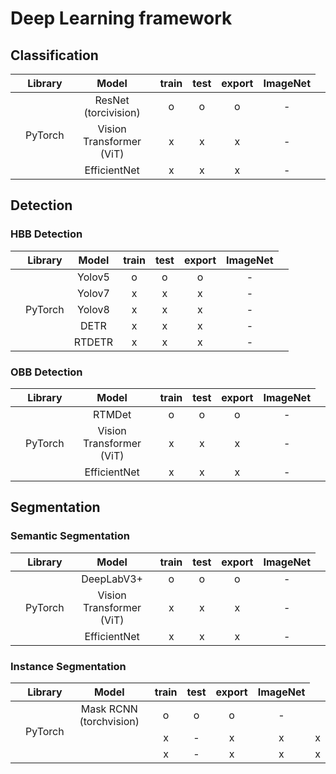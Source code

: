 # Deep Learning framework

## Classification

| | Library                      |            Model          |     train   |    test     |    export   | ImageNet |
|-|:----------------------------:|:-------------------------:|:-----------:|:-----------:|:-----------:|:--------:|
| <td rowspan="3">PyTorch</td>   | ResNet (torcivision)      | o           | o           | o           | -        |
|                                | Vision Transformer (ViT)  | x           | x           | x           | -        |
|                                | EfficientNet              | x           | x           | x           | -        |


## Detection

### HBB Detection

| | Library                      |            Model          |     train   |    test     |    export   | ImageNet |
|-|:----------------------------:|:-------------------------:|:-----------:|:-----------:|:-----------:|:--------:|
| <td rowspan="5">PyTorch</td>   | Yolov5                    | o           | o           | o           | -        |
|                                | Yolov7                    | x           | x           | x           | -        |
|                                | Yolov8                    | x           | x           | x           | -        |
|                                | DETR                      | x           | x           | x           | -        |
|                                | RTDETR                    | x           | x           | x           | -        |

### OBB Detection

| | Library                      |            Model          |     train   |    test     |    export   | ImageNet |
|-|:----------------------------:|:-------------------------:|:-----------:|:-----------:|:-----------:|:--------:|
| <td rowspan="3">PyTorch</td>   | RTMDet                    | o           | o           | o           | -        |
|                                | Vision Transformer (ViT)  | x           | x           | x           | -        |
|                                | EfficientNet              | x           | x           | x           | -        |

## Segmentation

### Semantic Segmentation

| | Library                      |            Model          |     train   |    test     |    export   | ImageNet |
|-|:----------------------------:|:-------------------------:|:-----------:|:-----------:|:-----------:|:--------:|
| <td rowspan="3">PyTorch</td>   | DeepLabV3+                | o           | o           | o           | -        |
|                                | Vision Transformer (ViT)  | x           | x           | x           | -        |
|                                | EfficientNet              | x           | x           | x           | -        |

### Instance Segmentation

| | Library                      |            Model          |     train   |    test     |    export   | ImageNet |
|-|:----------------------------:|:-------------------------:|:-----------:|:-----------:|:-----------:|:--------:|
| <td rowspan="3">PyTorch</td>   | Mask RCNN (torchvision)   | o           | o           | o           | -        |
|                                |    | x           | -      | x           | x           | x           | -        |
|                                |    | x           | -      | x           | x           | x           | -        |